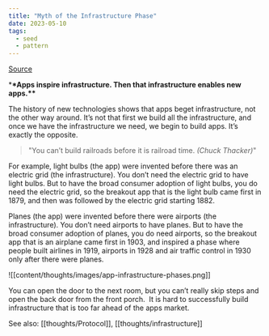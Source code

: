 ```yaml
---
title: "Myth of the Infrastructure Phase"
date: 2023-05-10
tags:
  - seed
  - pattern
---
```


[Source](https://www.usv.com/writing/2018/10/the-myth-of-the-infrastructure-phase)

\***\*Apps inspire infrastructure. Then that infrastructure enables new apps.\*\***

The history of new technologies shows that apps beget infrastructure, not the other way around. It’s not that first we build all the infrastructure, and once we have the infrastructure we need, we begin to build apps. It’s exactly the opposite.

> "You can’t build railroads before it is railroad time. *(Chuck Thacker)*"

For example, light bulbs (the app) were invented before there was an electric grid (the infrastructure). You don’t need the electric grid to have light bulbs. But to have the broad consumer adoption of light bulbs, you do need the electric grid, so the breakout app that is the light bulb came first in 1879, and then was followed by the electric grid starting 1882.

Planes (the app) were invented before there were airports (the infrastructure). You don’t need airports to have planes. But to have the broad consumer adoption of planes, you do need airports, so the breakout app that is an airplane came first in 1903, and inspired a phase where people built airlines in 1919, airports in 1928 and air traffic control in 1930 only after there were planes.

![[content/thoughts/images/app-infrastructure-phases.png]]

You can open the door to the next room, but you can’t really skip steps and open the back door from the front porch.  It is hard to successfully build infrastructure that is too far ahead of the apps market.

See also: [[thoughts/Protocol]], [[thoughts/infrastructure]]
